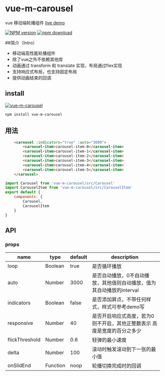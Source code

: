 # vue-m-carousel
vue 移动端轮播组件 [live demo](https://shiye515.github.io/vue-m-carousel/)

[![NPM version][npm-image]][npm-url]
[![npm download][download-image]][download-url]

[npm-image]: http://img.shields.io/npm/v/vue-m-carousel.svg?style=flat-square
[npm-url]: http://npmjs.org/package/vue-m-carousel
[download-image]: https://img.shields.io/npm/dm/vue-m-carousel.svg?style=flat-square
[download-url]: https://npmjs.org/package/vue-m-carousel

##简介（Intro）

- 移动端高性能轮播组件
- 除了vue之外不依赖其他库
- 动画通过 transform 和 translate 实现，布局通过flex实现
- 支持响应式布局，也支持固定布局
- 提供动画结束的回调

## install

[![vue-m-carousel](https://nodei.co/npm/vue-m-carousel.png)](https://npmjs.org/package/vue-m-carousel)

`npm install vue-m-carousel`

## 用法
```html
    <carousel :indicators="true" :auto="3000">
        <carousel-item>carousel-item-0</carousel-item>
        <carousel-item>carousel-item-1</carousel-item>
        <carousel-item>carousel-item-2</carousel-item>
        <carousel-item>carousel-item-3</carousel-item>
        <carousel-item>carousel-item-4</carousel-item>
        <carousel-item>carousel-item-5</carousel-item>
    </carousel>
```
```javascript
import Carousel from 'vue-m-carousel/src/Carousel'
import CarouselItem from 'vue-m-carousel/src/CarouselItem'
export default {
    components: {
        Carousel,
        CarouselItem
    }
}
```

## API

### props

<table class="table table-bordered table-striped">
    <thead>
    <tr>
        <th style="width: 100px;">name</th>
        <th style="width: 50px;">type</th>
        <th style="width: 50px;">default</th>
        <th>description</th>
    </tr>
    </thead>
    <tbody>
        <tr>
          <td>loop</td>
          <td>Boolean</td>
          <td>true</td>
          <td>是否循环播放</td>
        </tr>
        <tr>
          <td>auto</td>
          <td>Number</td>
          <td>3000</td>
          <td>是否自动播放，0不自动播放，其他值则自动播放，值为其自动播放的interval</td>
        </tr>
        <tr>
          <td>indicators</td>
          <td>Boolean</td>
          <td>false</td>
          <td>是否添加屏点，不带任何样式，样式可参考demo写</td>
        </tr>
        <tr>
          <td>responsive</td>
          <td>Number</td>
          <td>40</td>
          <td>是否开启响应式高度，若为0则不开启，其他正整数表示 高度是宽度的百分之多少</td>
        </tr>
        <tr>
          <td>flickThreshold</td>
          <td>Number</td>
          <td>0.6</td>
          <td>轻弹的最小速度</td>
        </tr>
        <tr>
          <td>delta</td>
          <td>Number</td>
          <td>100</td>
          <td>滚动时触发滚动到下一张的最小值</td>
        </tr>
        <tr>
          <td>onSlidEnd</td>
          <td>Function</td>
          <td>noop</td>
          <td>轮播切换完成时的回调</td>
        </tr>
    </tbody>
</table>
